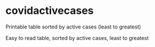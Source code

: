# covidactivecases
Printable table sorted by active cases (least to greatest)

Easy to read table, sorted by active cases, least to greatest
